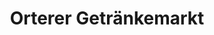 ---
title: "Orterer Getränkemarkt"
url: /garmisch-partenkirchen/orterer-getraenkemarkt-mittenwalder-strasse/
shop: Getränke
---